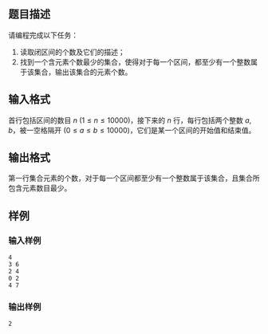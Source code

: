 ## 题目描述
请编程完成以下任务：
1. 读取闭区间的个数及它们的描述；
2. 找到一个含元素个数最少的集合，使得对于每一个区间，都至少有一个整数属于该集合，输出该集合的元素个数。

## 输入格式
首行包括区间的数目 $n$ ($1 \leq n \leq 10000$)，接下来的 $n$ 行，每行包括两个整数 $a$, $b$，被一空格隔开 ($0 \leq a \leq b \leq 10000$)，它们是某一个区间的开始值和结束值。

## 输出格式
第一行集合元素的个数，对于每一个区间都至少有一个整数属于该集合，且集合所包含元素数目最少。

## 样例
### 输入样例
```
4
3 6
2 4
0 2
4 7
```

### 输出样例
```
2
```

